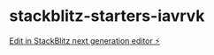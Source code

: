 # stackblitz-starters-iavrvk

[Edit in StackBlitz next generation editor ⚡️](https://stackblitz.com/~/github.com/Edward-M11/stackblitz-starters-iavrvk)